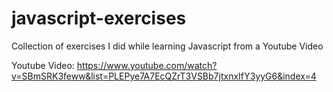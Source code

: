 # javascript-exercises
Collection of exercises I did while learning Javascript from a Youtube Video

Youtube Video: https://www.youtube.com/watch?v=SBmSRK3feww&list=PLEPye7A7EcQZrT3VSBb7jtxnxIfY3yyG6&index=4
